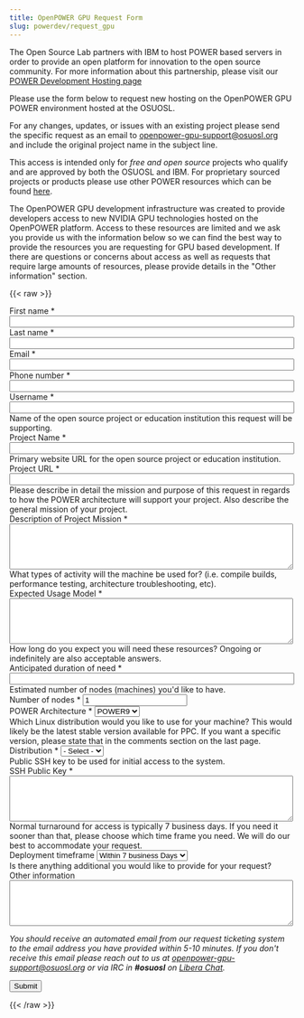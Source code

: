 ```yaml
---
title: OpenPOWER GPU Request Form
slug: powerdev/request_gpu
---
```


The Open Source Lab partners with IBM to host POWER based servers in order to provide an open platform for
innovation to the open source community. For more information about this partnership, please visit our 
[POWER Development Hosting page]("/services/powerdev")

Please use the form below to request new hosting on the OpenPOWER GPU POWER environment hosted at the OSUOSL.

For any changes, updates, or issues with an existing project please send the specific request as an email to 
[openpower-gpu-support@osuosl.org]("mailto:openpower-gpu-support@osuosl.org") and include the original project 
name in the subject line.

This access is intended only for *free and open source* projects who qualify and are approved by
both the OSUOSL and IBM. For proprietary sourced projects or products please use other POWER resources which
can be found [here]("https://developer.ibm.com/linuxonpower/cloud-resources/").

The OpenPOWER GPU development infrastructure was created to provide developers access to new NVIDIA GPU
technologies hosted on the OpenPOWER platform. Access to these resources are limited and we ask you provide us
with the information below so we can find the best way to provide the resources you are requesting for GPU
based development. If there are questions or concerns about access as well as requests that require large
amounts of resources, please provide details in the "Other information" section.

{{< raw >}}
<div id="content">
<!-- Formsender error script -->
<script src="../../../theme/js/formsender-error.js"></script>
  <form class="webform-client-form" enctype="multipart/form-data"
  action="https://formsender.osuosl.org:443" method="post"
  id="webform-client-form-1086" accept-charset="UTF-8">
    <div>
      <div class="form-item webform-component webform-component-textfield" id="webform-component-first-name">
        <label for="edit-submitted-first-name">First name <span class="form-required" title="This field is
        required.">*</span></label>
        <input type="text" id="edit-submitted-first-name" name="name" value="" size="60" maxlength="128"
        class="form-text required" />
      </div>
      <div class="form-item webform-component webform-component-textfield" id="webform-component-last-name">
        <label for="edit-submitted-last-name">Last name <span class="form-required" title="This field is
        required.">*</span></label>
        <input type="text" id="edit-submitted-last-name" name="lastname" value="" size="60" maxlength="128"
        class="form-text required" />
      </div>
      <div class="form-item webform-component webform-component-email" id="webform-component-email">
        <label for="edit-submitted-email">Email <span class="form-required" title="This field is
        required.">*</span></label>
        <input class="email form-text form-email required" type="email" id="edit-submitted-email" name="email"
        size="60" />
      </div>
      <div class="form-item webform-component webform-component-phone" id="webform-component-phone">
        <label for="edit-submitted-phone">Phone number <span class="form-required" title="This field is
        required.">*</span></label>
        <input class="phone form-text form-phone required" type="phone" id="edit-submitted-phone" name="phone"
        size="60" />
      </div>
      <div class="form-item webform-component webform-component-username" id="webform-component-username">
        <label for="edit-submitted-username">Username <span class="form-required" title="This field is
        required.">*</span></label>
        <input class="username form-text form-username required" type="username" id="edit-submitted-username"
        name="username" size="60" />
      </div>
      <div class="form-item webform-component webform-component-textfield" id="webform-component-project-name">
        <div class="description">Name of the open source project or education institution this request will be
        supporting.</div>
        <label for="edit-submitted-project-name">Project Name <span class="form-required" title="This field is
        required.">*</span></label>
        <input type="text" id="edit-submitted-project-name" name="project_name" value="" size="60" maxlength="128"
        class="form-text required" />
      </div>
      <div class="form-item webform-component webform-component-textfield" id="webform-component-project-url">
        <div class="description">Primary website URL for the open source project or education institution.</div>
        <label for="edit-submitted-project-url">Project URL <span class="form-required" title="This field is
        required.">*</span></label>
        <input type="text" id="edit-submitted-project-url" name="project_url" value="" size="60" maxlength="128"
        class="form-text required" />
      </div>
      <div class="form-item webform-component webform-component-textarea" id="webform-component-project-mission">
        <div class="description">Please describe in detail the mission and purpose of this request in regards to how
        the POWER architecture will support your project. Also describe the general mission of your project.</div>
        <label for="edit-submitted-usage">Description of Project Mission <span class="form-required" title="This field
        is required.">*</span></label>
        <div class="form-textarea-wrapper resizable"><textarea id="edit-project-mission" name="project_mission"
        cols="60" rows="5" class="form-textarea required"></textarea></div>
      </div>
      <div class="form-item webform-component webform-component-textarea" id="webform-component-usage">
        <div class="description">What types of activity will the machine be used for? (i.e. compile builds, performance
        testing, architecture troubleshooting, etc).</div>
        <label for="edit-submitted-usage">Expected Usage Model <span class="form-required" title="This field is
        required.">*</span></label>
        <div class="form-textarea-wrapper resizable"><textarea id="edit-submitted-usage" name="expected_usage_model"
        cols="60" rows="5" class="form-textarea required"></textarea></div>
      </div>
      <div class="form-item webform-component webform-component-textfield" id="webform-component-duration">
        <div class="description">How long do you expect you will need these resources? Ongoing or indefinitely are also
        acceptable answers.</div>
        <label for="edit-submitted-duration">Anticipated duration of need <span class="form-required" title="This field
        is required.">*</span></label>
        <input type="text" id="edit-submitted-duration" name="anticipated_duration_of_need" value="" size="60"
        maxlength="128" class="form-text required" />
      </div>
      <div class="form-item webform-component webform-component-number" id="webform-component-num-nodes">
        <div class="description">Estimated number of nodes (machines) you'd like to have.</div>
        <label for="edit-submitted-num-nodes">Number of nodes <span class="form-required" title="This field is
        required.">*</span></label>
        <input type="number" id="edit-submitted-num-nodes" name="number_of_nodes" value="1" min="1" step="any"
        class="form-text form-number required" />
      </div>
      <div class="form-item webform-component webform-component-select" id="webform-component-power-architecture">
        <label for="edit-submitted-power-architecture">POWER Architecture <span class="form-required"
            title="This field is required.">*</span></label>
        <select id="edit-submitted-power-architecture" name="power_architecture" class="form-select required">
          <option value="POWER9" selected="selected">POWER9</option>
          <option value="POWER8">POWER8</option>
        </select>
      </div>
      <div class="form-item webform-component webform-component-select" id="webform-component-distribution">
        <div class="description">Which Linux distribution would you like to use for your machine? This would likely be
        the latest stable version available for PPC. If you want a specific version, please state that in the comments
        section on the last page.</div>
        <label for="edit-submitted-distribution">Distribution <span class="form-required" title="This field is
        required.">*</span></label>
        <select id="edit-submitted-distribution" name="distribution" class="form-select required">
          <option value="None selected" selected="selected">- Select -</option>
          <option value="CentOS">CentOS</option>
          <option value="Ubuntu">Ubuntu</option>
        </select>
      </div>
      <div class="form-item webform-component webform-component-textarea" id="webform-component-ssh-key">
        <div class="description">Public SSH key to be used for initial access to the system.</div>
        <label for="edit-submitted-ssh-key">SSH Public Key <span class="form-required" title="This field is
        required.">*</span></label>
        <div class="form-textarea-wrapper resizable"><textarea id="edit-submitted-ssh-key" name="ssh_public_key"
        cols="60" rows="5" class="form-textarea required"></textarea></div>
      </div>
      <div class="form-item webform-component webform-component-select" id="webform-component-deployment-timeframe">
        <div class="description">Normal turnaround for access is typically 7 business days. If you need it sooner than
        that, please choose which time frame you need. We will do our best to accommodate your request. </div>
        <label for="edit-submitted-deployment-timeframe">Deployment timeframe </label>
        <select id="edit-submitted-deployment-timeframe" name="deployment_timeframe" class="form-select">
          <option value="Within 7 business Days" selected="selected">Within 7 business Days</option>
          <option value="Within 3 business Days">Within 3 business Days</option>
          <option value="Within 1 business Days">Within 1 business Day</option>
        </select>
      </div>
      <div class="form-item webform-component webform-component-textarea" id="webform-component-other-information">
        <div class="description">Is there anything additional you would like to provide for your request?</div>
        <label for="edit-submitted-other-information">Other information </label>
        <div class="form-textarea-wrapper resizable"><textarea id="edit-submitted-other-information"
        name="other_information" cols="60" rows="5" class="form-textarea"></textarea></div>
      </div>
      <p><i>You should receive an automated email from our request ticketing system to the email address you have
      provided within 5-10 minutes.  If you don't receive this email please reach out to us at <a
      href="mailto:openpower-gpu-support@osuosl.org">openpower-gpu-support@osuosl.org</a> or via IRC in <b>#osuosl</b>
      on <a href="https://libera.chat/">Libera Chat</a>.</i></p>
      <div class="g-recaptcha" data-sitekey="6LeOugIAAAAAALZJU8MBrWbtN6NC9sMGCu8Xgb41"></div>
      <!-- Formsender Settings -->
      <input type="hidden" name="last_name" value="" />
      <input type="hidden" name="token" value="15674hsda//*q23%^13jnxccv3ds54sa4g4sa532323!OoRdsfISDIdks38*(dsfjk)aS" />
      <!-- The following must be set to http://www.osuosl.org/services/powerdev/request_gpu in production -->
      <input type="hidden" name="redirect" value="https://www.osuosl.org/form-submitted" />
      <input type="hidden" name="mail_subject_prefix" value="New OpenPOWER GPU Request" />
      <input type="hidden" name="mail_subject_key" value="project_name" />
      <input type="hidden" name="send_to" value="OpenPOWER-GPU" />
      <input type="hidden" name="ibm_power" value="ibm-power" />
      <input type="hidden" name="support" value="support" />
      <input type="hidden" name="fields_to_join" value="username,name,lastname,phone,project_name,date,email,ibm_power,support,distribution,number_of_nodes,other_information" />
      <!-- /Formsender Settings -->
      <div class="form-actions form-wrapper" id="edit-actions"><input type="submit" id="edit-submit" name="op"
      value="Submit" class="form-submit" /></div>
    </div>
  </form>
</div>
{{< /raw >}}
